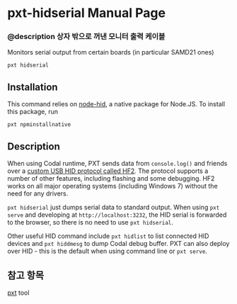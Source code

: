 # pxt-hidserial Manual Page

### @description 상자 밖으로 꺼낸 모니터 출력 케이블

Monitors serial output from certain boards (in particular SAMD21 ones)

    pxt hidserial
    

## Installation

This command relies on [node-hid](https://github.com/node-hid/node-hid), a native package for Node.JS. To install this package, run

    pxt npminstallnative
    

## Description

When using Codal runtime, PXT sends data from `console.log()` and friends over a [custom USB HID protocol called HF2](https://github.com/Microsoft/uf2/blob/master/hf2.md). The protocol supports a number of other features, including flashing and some debugging. HF2 works on all major operating systems (including Windows 7) without the need for any drivers.

`pxt hidserial` just dumps serial data to standard output. When using `pxt serve` and developing at `http://localhost:3232`, the HID serial is forwarded to the browser, so there is no need to use `pxt hidserial`.

Other useful HID command include `pxt hidlist` to list connected HID devices and `pxt hiddmesg` to dump Codal debug buffer. PXT can also deploy over HID - this is the default when using command line or `pxt serve`.

## 참고 항목

[pxt](/cli) tool